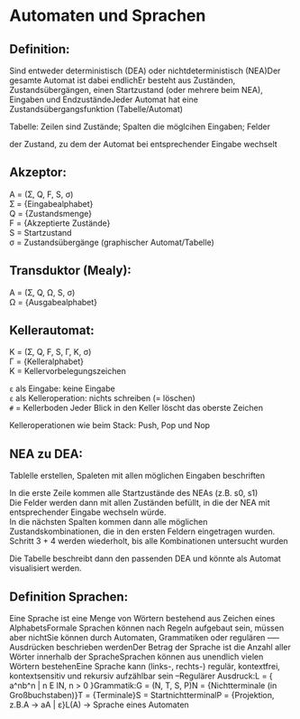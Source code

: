 # Automaten und Sprachen


## Definition:
Sind entweder deterministisch (DEA) oder nichtdeterministisch (NEA)Der gesamte Automat ist dabei endlichEr besteht aus Zuständen, Zustandsübergängen, einen Startzustand (oder mehrere beim NEA), Eingaben und EndzuständeJeder Automat hat eine Zustandsübergangsfunktion (Tabelle/Automat)


Tabelle: Zeilen sind Zustände; Spalten die möglcihen Eingaben; Felder

der Zustand, zu dem der Automat bei entsprechender Eingabe wechselt

## Akzeptor:
A = (Ʃ, Q, F, S, σ)</br>
Ʃ = {Eingabealphabet}</br>
Q = {Zustandsmenge}</br>
F = {Akzeptierte Zustände}</br>
S = Startzustand </br>
σ = Zustandsübergänge (graphischer Automat/Tabelle) 

## Transduktor (Mealy):
A = (Ʃ, Q, Ω, S, σ)</br>
Ω = {Ausgabealphabet}

## Kellerautomat:
K = (Ʃ, Q, F, S, Γ, K, σ)</br>
Γ = {Kelleralphabet}</br>
K = Kellervorbelegungszeichen</br>

`ɛ` als Eingabe: keine Eingabe</br>
`ɛ` als Kelleroperation: nichts schreiben (= löschen)</br>
`#` = Kellerboden Jeder Blick in den Keller löscht das oberste Zeichen

Kelleroperationen wie beim Stack: Push, Pop und Nop

## NEA zu DEA:
Tablelle erstellen, Spaleten mit allen möglichen Eingaben beschriften

In die erste Zeile kommen alle Startzustände des NEAs (z.B. s0, s1) </br>
Die Felder werden dann mit allen Zuständen befüllt, in die der NEA mit entsprechender Eingabe wechseln würde. </br>
In die nächsten Spalten kommen dann alle möglichen Zustandskombinationen, die in den ersten Feldern eingetragen wurden.</br>
Schritt 3 + 4 werden wiederholt, bis alle Kombinationen untersucht wurden</br>

Die Tabelle beschreibt dann den passenden DEA und könnte als Automat visualisiert werden. 

## Definition Sprachen:
Eine Sprache ist eine Menge von Wörtern bestehend aus Zeichen eines AlphabetsFormale Sprachen können nach Regeln aufgebaut sein, müssen aber nichtSie können durch Automaten, Grammatiken oder regulären –––Ausdrücken beschrieben werdenDer Betrag der Sprache ist die Anzahl aller Wörter innerhalb der SpracheSprachen können aus unendlich vielen Wörtern bestehenEine Sprache kann (links-, rechts-) regulär, kontextfrei, kontextsensitiv und rekursiv aufzählbar sein
–Regulärer Ausdruck:L = { a^nb^n | n E IN, n > 0 }Grammatik:G = (N, T, S, P)N = {Nichtterminale (in Großbuchstaben)}T = {Terminale}S = StartnichtterminalP = {Projektion, z.B.A -> aA | ɛ}L(A) -> Sprache eines Automaten